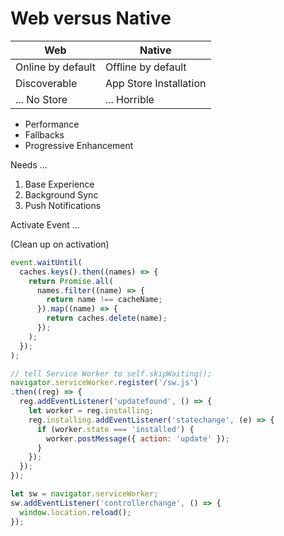 # Web versus Native

| Web               | Native                 |
|-------------------|------------------------|
| Online by default | Offline by default     |
| Discoverable      | App Store Installation |
| ... No Store      | ... Horrible           |

* Performance
* Fallbacks
* Progressive Enhancement

Needs ...

1. Base Experience
2. Background Sync
3. Push Notifications

Activate Event ...

(Clean up on activation)

```javascript
event.waitUntil(
  caches.keys().then((names) => {
    return Promise.all(
      names.filter((name) => {
        return name !== cacheName;
      }).map((name) => {
        return caches.delete(name);
      });
    );
  });
);
```

```javascript
// tell Service Worker to self.skipWaiting();
navigator.serviceWorker.register('/sw.js')
.then((reg) => {
  reg.addEventListener('updatefound', () => {
    let worker = reg.installing;
    reg.installing.addEventListener('statechange', (e) => {
      if (worker.state === 'installed') {
        worker.postMessage({ action: 'update' });
      }
    });
  });
});

let sw = navigator.serviceWorker;
sw.addEventListener('controllerchange', () => {
  window.location.reload();
});
```